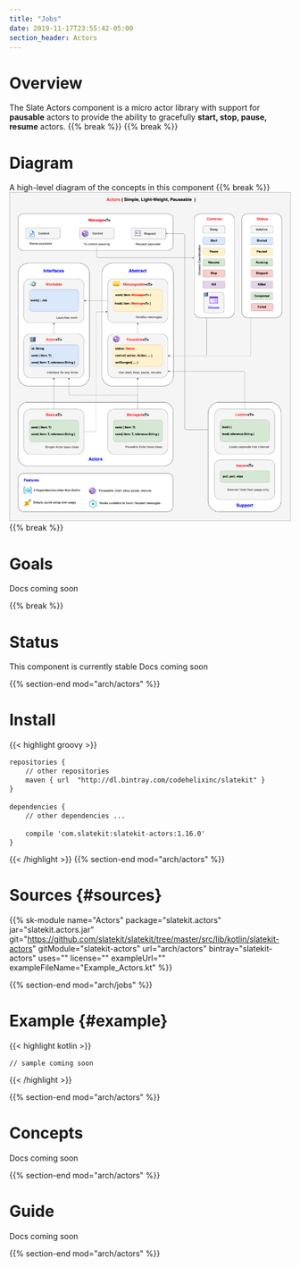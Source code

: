 ```yaml
---
title: "Jobs"
date: 2019-11-17T23:55:42-05:00
section_header: Actors
---
```


# Overview
The Slate Actors component is a micro actor library with support for **pausable** actors 
to provide the ability to gracefully **start, stop, pause, resume** actors.
{{% break %}}
{{% break %}}

# Diagram
A high-level diagram of the concepts in this component
{{% break %}}
<img src="assets/app/media/arch/slatekit-actors.png" class="rounded mx-auto d-block img-fluid" />
{{% break %}}

# Goals
Docs coming soon

{{% break %}}


# Status
This component is currently stable
Docs coming soon

{{% section-end mod="arch/actors" %}}

# Install
{{< highlight groovy >}}

    repositories {
        // other repositories
        maven { url  "http://dl.bintray.com/codehelixinc/slatekit" }
    }

    dependencies {
        // other dependencies ...

        compile 'com.slatekit:slatekit-actors:1.16.0'
    }

{{< /highlight >}}
{{% section-end mod="arch/actors" %}}

# Sources {#sources}
{{% sk-module 
    name="Actors"
    package="slatekit.actors"
    jar="slatekit.actors.jar"
    git="https://github.com/slatekit/slatekit/tree/master/src/lib/kotlin/slatekit-actors"
    gitModule="slatekit-actors"
    url="arch/actors"
    bintray="slatekit-actors"
    uses=""
    license=""
    exampleUrl=""
    exampleFileName="Example_Actors.kt"
%}}

{{% section-end mod="arch/jobs" %}}

# Example {#example}
{{< highlight kotlin >}}
     
    // sample coming soon

{{< /highlight >}}

{{% section-end mod="arch/actors" %}}


# Concepts
Docs coming soon

{{% section-end mod="arch/actors" %}}

# Guide

Docs coming soon

{{% section-end mod="arch/actors" %}}

<script>
    var archComponent = {
        name: "Actors",
        page: "arch/actors",
        icon: "assets/media/img/white/gears.png",
        menu: {
            mode: "normal",
            useTemplate:true,
            sections: [
                {
                    name: "Guide",
                    items: [
                        { name:"Setup" , anchor: "#setup" },
                        { name:"Register" , anchor: "#register" },
                        { name:"Usage" , anchor: "#usage" },
                        { name:"Cycle" , anchor: "#cycle" },
                        { name:"Types" , anchor: "#types" },
                        { name:"Events" , anchor: "#events"  },
                        { name:"Workers" , anchor: "#workers"  },
                        { name:"Stats" , anchor: "#stats"  },
                        { name:"Load" , anchor: "#load"  }
                    ]
                }
            ]
        }
    };

    function setupArchComponent() {
        buildArchComponent(archComponent);
    }
</script>

